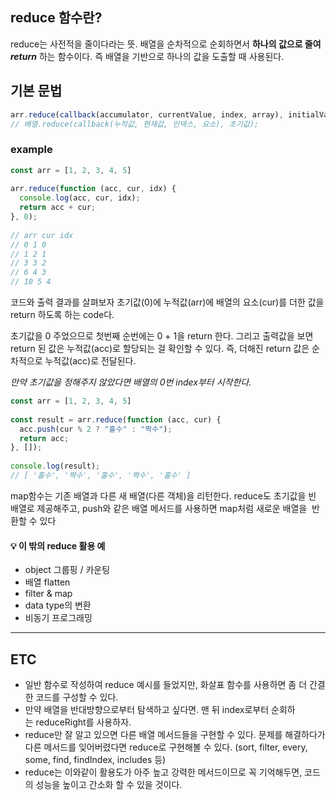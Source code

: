 
## reduce 함수란?

reduce는 사전적을 줄이다라는 뜻.
배열을 순차적으로 순회하면서 **하나의 값으로 줄여 _return_** 하는 함수이다.
즉 배열을 기반으로 하나의 값을 도출할 때 사용된다.

## 기본 문법

```js
arr.reduce(callback(accumulator, currentValue, index, array), initialValue);
// 배열.reduce(callback(누적값, 현재값, 인덱스, 요소), 초기값);
```



### example

```js  title:'배열 요소의 합산'
const arr = [1, 2, 3, 4, 5]
  
arr.reduce(function (acc, cur, idx) {
  console.log(acc, cur, idx);
  return acc + cur;
}, 0);
 
// arr cur idx
// 0 1 0
// 1 2 1
// 3 3 2
// 6 4 3
// 10 5 4
```

코드와 출력 결과를 살펴보자 초기값(0)에 누적값(arr)에 배열의 요소(cur)를 더한 값을 return 하도록 하는 code다.

초기값을 0 주었으므로 첫번째 순번에는 0 + 1을 return 한다. 그리고 출력값을 보면 return 된 값은 누적값(acc)로 할당되는 걸 확인할 수 있다. 즉, 더해진 return 값은 순차적으로 누적값(acc)로 전달된다.

_만약 초기값을 정해주지 않았다면 배열의 0번 index부터 시작한다._

```js title:'map 구현'
const arr = [1, 2, 3, 4, 5]
  
const result = arr.reduce(function (acc, cur) {
  acc.push(cur % 2 ? "홀수" : "짝수");
  return acc;
}, []);
 
console.log(result);
// [ '홀수', '짝수', '홀수', '짝수', '홀수' ]
```

map함수는 기존 배열과 다른 새 배열(다른 객체)을 리턴한다. reduce도 초기값을 빈 배열로 제공해주고, push와 같은 배열 메서드를 사용하면 map처럼 새로운 배열을  반환할 수 있다


#### **💡 이 밖의 reduce 활용 예**

- object 그룹핑 / 카운팅
- 배열 flatten
- filter & map
- data type의 변환
- 비동기 프로그래밍
---
## ETC

- 일반 함수로 작성하여 reduce 예시를 들었지만, 화살표 함수를 사용하면 좀 더 간결한 코드를 구성할 수 있다.
- 만약 배열을 반대방향으로부터 탐색하고 싶다면. 맨 뒤 index로부터 순회하는 reduceRight를 사용하자.
- reduce만 잘 알고 있으면 다른 배열 메서드들을 구현할 수 있다. 문제를 해결하다가 다른 메서드를 잊어버렸다면 reduce로 구현해볼 수 있다. (sort, filter, every, some, find, findIndex, includes 등)
- reduce는 이와같이 활용도가 아주 높고 강력한 메서드이므로 꼭 기억해두면, 코드의 성능을 높이고 간소화 할 수 있을 것이다.